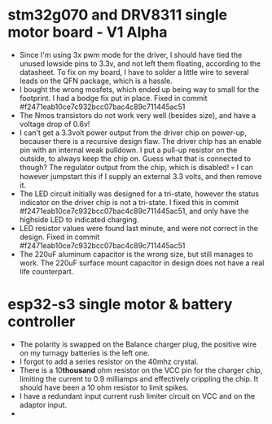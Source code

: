 # stm32g070 and DRV8311 single motor board - V1 Alpha

- Since I'm using 3x pwm mode for the driver, I should have tied the unused lowside pins to 3.3v, and not left them floating, according to the datasheet. To fix on my board, I have to solder a little wire to several leads on the QFN package, which is a hassle.
- I bought the wrong mosfets, which ended up being way to small for the footprint. I had a bodge fix put in place. Fixed in commit #f2471eab10ce7c932bcc07bac4c89c711445ac51
- The Nmos transistors do not work very well (besides size), and have a voltage drop of 0.6v!
- I can't get a 3.3volt power output from the driver chip on power-up, becauser there is a recursive design flaw. The driver chip has an enable pin with an internal weak pulldown. I put a pull-up resistor on the outside, to always keep the chip on. Guess what that is connected to though? The regulator output from the chip, which is disabled! :skull: I can however jumpstart this if I supply an external 3.3 volts, and then remove it.
- The LED circuit initially was designed for a tri-state, however the status indicator on the driver chip is not a tri-state. I fixed this in commit #f2471eab10ce7c932bcc07bac4c89c711445ac51, and only have the highside LED to indicated charging.
- LED resistor values were found last minute, and were not correct in the design. Fixed in commit #f2471eab10ce7c932bcc07bac4c89c711445ac51
- The 220uF aluminum capacitor is the wrong size, but still manages to work. The 220uF surface mount capacitor in design does not have a real life counterpart.

# esp32-s3 single motor & battery controller

- The polarity is swapped on the Balance charger plug, the positive wire on my turnagy batteries is the left one.
- I forgot to add a series resistor on the 40mhz crystal.
- There is a 10**thousand** ohm resistor on the VCC pin for the charger chip, limiting the current to 0.9 milliamps and effectively crippling the chip. It should have been a 10 ohm resistor to limit spikes.
- I have a redundant input current rush limiter circuit on VCC and on the adaptor input.
- 
